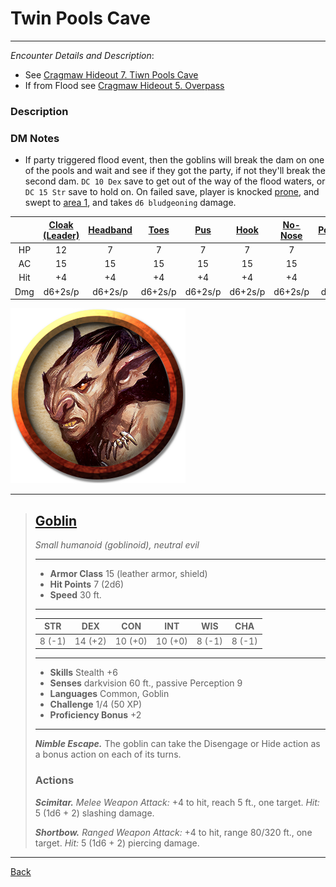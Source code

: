 # Twin Pools Cave
---

_Encounter Details and Description_:
 - See [Cragmaw Hideout 7. Tiwn Pools Cave](../locations/cragmaw-hideout.md#7-twin-pools-cave)
 - If from Flood see [Cragmaw Hideout 5. Overpass](../locations/cragmaw-hideout.md#5-overpass)

### Description

### DM Notes
- If party triggered flood event, then the goblins will break the dam on one of the pools and wait and see if they got the party, if not they'll break the second dam. `DC 10 Dex` save to get out of the way of the flood waters, or `DC 15 Str` save to hold on. On failed save, player is knocked [prone](https://5e.tools/conditionsdiseases.html#prone_phb), and swept to [area 1](../locations/cragmaw-hideout.md#1-cave-mouth), and takes `d6 bludgeoning` damage.

||[Cloak (Leader)](#goblin)|[Headband](#goblin)|[Toes](#goblin)|[Pus](#goblin)|[Hook](#goblin)|[No-Nose](#goblin)|[Pothead](#goblin)*|
|:-:|:-:|:-:|:-:|:-:|:-:|:-:|:-:|
|HP|12|7|7|7|7|7|7|
|AC|15|15|15|15|15|15|15|
|Hit|+4|+4|+4|+4|+4|+4|+4|
|Dmg|d6+2s/p|d6+2s/p|d6+2s/p|d6+2s/p|d6+2s/p|d6+2s/p|d6+2s/p|

![Goblin](../monsters/images/goblin.png)
___
>## [Goblin](https://5e.tools/bestiary.html#goblin_mm)
>*Small humanoid (goblinoid), neutral evil*
>___
>- **Armor Class** 15 (leather armor, shield)
>- **Hit Points** 7 (2d6)
>- **Speed** 30 ft.
>___
>|STR|DEX|CON|INT|WIS|CHA|
>|:---:|:---:|:---:|:---:|:---:|:---:|
>|8 (-1)|14 (+2)|10 (+0)|10 (+0)|8 (-1)|8 (-1)|
>___
>- **Skills** Stealth +6
>- **Senses** darkvision 60 ft., passive Perception 9
>- **Languages** Common, Goblin
>- **Challenge** 1/4 (50 XP)
>- **Proficiency Bonus** +2
>___
>***Nimble Escape.*** The goblin can take the Disengage or Hide action as a bonus action on each of its turns.  
>
>### Actions
>***Scimitar.*** *Melee Weapon Attack:* +4 to hit, reach 5 ft., one target. *Hit:* 5 (1d6 + 2) slashing damage.  
>
>***Shortbow.*** *Ranged Weapon Attack:* +4 to hit, range 80/320 ft., one target. *Hit:* 5 (1d6 + 2) piercing damage.

---
[Back](./encounters.md)